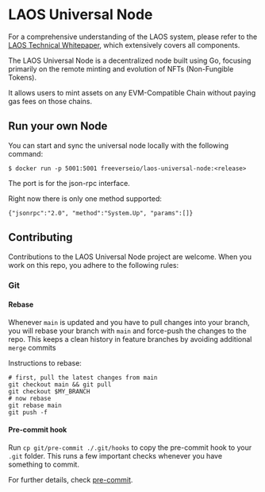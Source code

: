 # LAOS Universal Node

For a comprehensive understanding of the LAOS system, please refer to the [LAOS Technical Whitepaper](https://github.com/freeverseio/laos-whitepaper/blob/main/laos.pdf), which extensively covers all components.

The LAOS Universal Node is a decentralized node built using Go, focusing primarily on the remote minting and evolution of NFTs (Non-Fungible Tokens).

It allows users to mint assets on any EVM-Compatible Chain without paying gas fees on those chains.

## Run your own Node

You can start and sync the universal node locally with the following command:
```
$ docker run -p 5001:5001 freeverseio/laos-universal-node:<release> 
```

The port is for the json-rpc interface.

Right now there is only one method supported:

```
{"jsonrpc":"2.0", "method":"System.Up", "params":[]}
```


## Contributing

Contributions to the LAOS Universal Node project are welcome. When you work on this repo, you adhere to the following rules:

### Git

#### Rebase

Whenever `main` is updated and you have to pull changes into your branch, you will rebase your branch with `main` and force-push the changes to the repo. This keeps a clean history in feature branches by avoiding additional `merge` commits

Instructions to rebase:
```shell
# first, pull the latest changes from main
git checkout main && git pull
git checkout $MY_BRANCH
# now rebase
git rebase main
git push -f
```

#### Pre-commit hook

Run `cp git/pre-commit ./.git/hooks` to copy the pre-commit hook to your `.git` folder. This runs a few important checks whenever you have something to commit.

For further details, check [pre-commit](./git/pre-commit).
